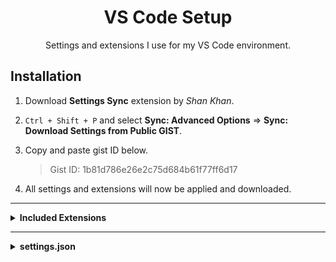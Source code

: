 <div align="center">
<h1>VS Code Setup</h1>
<p>Settings and extensions I use for my VS Code environment.</p>
</div>

## Installation

1. Download **Settings Sync** extension by _Shan Khan_.
2. `Ctrl + Shift + P` and select **Sync: Advanced Options** => **Sync: Download Settings from Public GIST**.
3. Copy and paste gist ID below.

    > Gist ID: 1b81d786e26e2c75d684b61f77ff6d17

4. All settings and extensions will now be applied and downloaded.

---

<details>

<summary><b>Included Extensions</b></summary>

-   **Bracket Pair Colorizer 2** by _CoenraadS_ - A customizable extension for colorizing matching brackets
-   **Cobalt2 Theme Official** by _Wes Bos_ - Official theme by Wes Bos
-   **ES7 React/Redux/GraphQL/React-Native snippets** by _dsznajder_ - Simple extensions for React, Redux and Graphql in JS/TS with ES7 syntax
-   **Git History** by _Don Jayamanne_ - View git log, file history, compare branches or commits
-   **GraphQL** by _GraphQL Foundation_ - GraphQL extension for VSCode adds syntax highlighting, validation, and language features like go to definition, hover information and autocompletion for graphql projects
-   **JavaScript (ES6) code snippets** by _charalampos karypidis_ - Code snippets for JavaScript in ES6 syntax
-   **Material Icon Theme** by _Philipp Kief_ - Material Design Icons for Visual Studio Code
-   **Night Owl** by _sarah.drasner_ - A VS Code theme for the night owls out there
-   **Prettier - Code formatter** by _Prettier_ - Code formatter using prettier
-   **Settings Sync** by _Shan Khan_ - Synchronize Settings, Snippets, Themes, File Icons, Launch, Keybindings, Workspaces and Extensions Across Multiple Machines Using GitHub Gist
-   **SmoothType** by _spikespaz_ - Extension to modify Visual Studio Code to allow for a smooth cursor animation while typing
-   **Todo Tree** by _Gruntfuggly_ - Show TODO, FIXME, etc. comment tags in a tree view
-   **vscode-styled-components** by _Julien Poissonnier_ - Syntax highlighting for styled-components

</details>

---

<details>

<summary><b>settings.json</b></summary>

{
    "workbench.startupEditor": "newUntitledFile",
    "workbench.iconTheme": "material-icon-theme",
    "editor.multiCursorModifier": "ctrlCmd",
    "editor.lineHeight": 29,
    "breadcrumbs.enabled": false,
    "editor.fontSize": 16,
    "editor.cursorWidth": 5,
    "workbench.statusBar.visible": true,
    "workbench.activityBar.visible": true,
    "editor.minimap.renderCharacters": false,
    "editor.minimap.showSlider": "always",
    "workbench.sideBar.location": "left",
    "files.autoSave": "off",
    "editor.renderWhitespace": "none",
    "[html]": {
        "editor.defaultFormatter": "esbenp.prettier-vscode"
    },
    "[nunjucks]": {
        "editor.defaultFormatter": "okitavera.vscode-nunjucks-formatter"
    },
    "workbench.colorCustomizations": {
        "editorIndentGuide.activeBackground": "#d1905fdc",
        /* error squiggles */
        "editorError.foreground": "#ff0022",
        // "editorError.border": "#ff0000",
        "editorError.background": "#720505"
    },
    "[javascript]": {
        "editor.defaultFormatter": "esbenp.prettier-vscode"
    },
    "workbench.editor.highlightModifiedTabs": true,
    "php.validate.executablePath": "C:\\xampp\\php\\php.exe",
    "workbench.editor.enablePreview": false,
    "todo-tree.highlights.enabled": true,
    "explorer.confirmDragAndDrop": false,
    "explorer.confirmDelete": false,
    "editor.smoothScrolling": true,
    "editor.cursorSmoothCaretAnimation": "on",
    "editor.largeFileOptimizations": false,
    "todo-tree.tree.showScanModeButton": false,
    "javascript.updateImportsOnFileMove.enabled": "always",
    "files.associations": {
        "*.js": "javascriptreact"
    },
    "editor.formatOnPaste": true,
    "git.enableSmartCommit": true,
    "editor.tabSize": 2,
    "prettier.tabWidth": 4,
    "editor.formatOnSave": true,
    "editor.defaultFormatter": "esbenp.prettier-vscode",
    "editor.foldingMaximumRegions": 10000,
    "editor.wordWrap": "bounded",
    "editor.wordWrapColumn": 120,
    "prettier.printWidth": 120,
    "git.confirmSync": false,
    "workbench.colorTheme": "Night Owl",
    "editor.fontLigatures": false,
    "editor.bracketPairColorization.enabled": true,
    "editor.guides.bracketPairs": "active",
    "editor.codeActionsOnSave": {}
}

</details>
